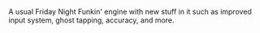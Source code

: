 A usual Friday Night Funkin' engine with new stuff in it such as improved input system, ghost tapping, accuracy, and more.